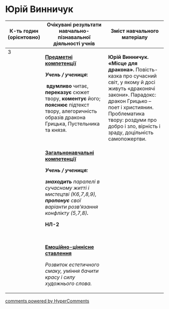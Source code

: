 <div id="hypercomments_widget" class="js-hypercomments-widget invisible"></div>

# Юрій Винничук

<table>
  <tr>
    <td width="10%" align="center"><b>К-ть годин (орієнтовно)</b></td>
    <td width="45%" align="center"><b>Очікувані результати навчально-пізнавальної діяльності учнів</b></td>
    <td width="45%" align="center"><b>Зміст навчального матеріалу</b></td>
  </tr>
<tbody>
  <tr>
<td width="10%" style="vertical-align:top !important;">3</td>
    <td width="45%" style="vertical-align:top !important;">
<p><strong><u>Предметні компетенції </u></strong></p>
<p><strong><em>Учень / учениця</em></strong><strong>:</strong></p>
<p><strong>&nbsp;вдумливо</strong> читає, <strong>переказує</strong> сюжет твору, <strong>коментує</strong> його; <strong>пояснює</strong> підтекст твору, алегоричність образів дракона Грицька, Пустельника та князя.</p>
<p><strong><em>&nbsp;</em></strong></p>
<p><strong><u>Загальнонавчальні компетенції</u></strong></p>
<p><strong><em>Учень / учениця: </em></strong></p>
<p><strong><em>знаходить </em></strong><em>паралелі в сучасному житті і мистецтві (К6,7,8,9),<strong> пропонує </strong>свої варіанти розв&rsquo;язання конфлікту (5,7,8)<strong>.</strong> </em></p>
<p><strong>НЛ-2</strong></p>
<p><em>&nbsp;</em></p>
<p><strong><u>Емоційно-ціннісне ставлення</u></strong></p>
<p><em>Розвиток естетичного смаку, уміння бачити красу і силу&nbsp; художнього слова.</em></p>
</td>
    <td width="45%" style="vertical-align:top !important;">
<p><strong>Юрій Винничук. &laquo;Місце для дракона&raquo;. </strong>Повість-казка про сучасний світ, у якому й досі живуть &laquo;драконячі закони&raquo;. Парадокс: дракон Грицько &ndash; поет і християнин. Проблематика твору: роздуми про добро і зло, вірність і зраду, доцільність самопожертви.</p> </td>
  </tr>
</tbody>
</table>

<div class="js-hypercomments-container">
<a href="http://hypercomments.com" class="hc-link" title="comments widget">comments powered by HyperComments</a>
</div>